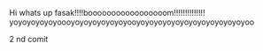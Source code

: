 Hi whats up fasak!!!!booooooooooooooooom!!!!!!!!!!!!!!
yoyoyoyoyoyoooyoyoyoyoyoyoyooyoyoyoyoyoyoyoyoyoyoyoyoyoo


2 nd comit
